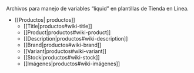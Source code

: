 Archivos para manejo de variables “liquid” en plantillas de Tienda en Línea.

* [[Productos| productos]]
  * [[Title|productos#wiki-title]]
  * [[Product|productos#wiki-product]]
  * [[Description|productos#wiki-description]]
  * [[Brand|productos#wiki-brand]]
  * [[Variant|productos#wiki-variant]]
  * [[Stock|productos#wiki-stock]]
  * [[Imágenes|productos#wiki-imágenes]]

